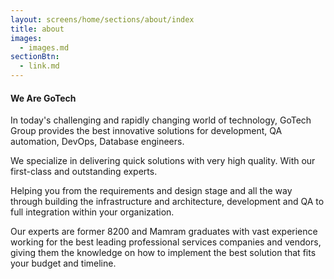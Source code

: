 ```yaml
---
layout: screens/home/sections/about/index
title: about
images:
  - images.md
sectionBtn:
  - link.md
---
```


#### We Are GoTech

In today's challenging and rapidly changing world of technology, GoTech Group provides the best innovative solutions for development, QA automation, DevOps, Database engineers.

We specialize in delivering quick solutions with very high quality. With our first-class and outstanding experts.

Helping you from the requirements and design stage and all the way through building the infrastructure and architecture, development and QA to full integration within your organization.

Our experts are former 8200 and Mamram graduates with vast experience working for the best leading professional services companies and vendors, giving them the knowledge on how to implement the best solution that fits your budget and timeline.
